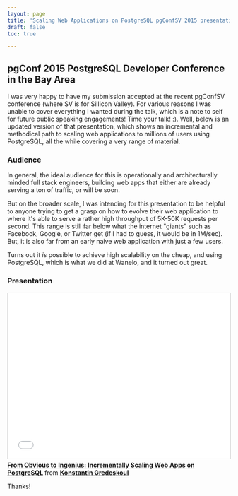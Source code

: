```yaml
---
layout: page
title: 'Scaling Web Applications on PostgreSQL pgConfSV 2015 presentation'
draft: false
toc: true

---
```


## pgConf 2015 PostgreSQL Developer Conference in the Bay Area

I was very happy to have my submission accepted at the recent pgConfSV conference (where SV is for Sillicon Valley). For various reasons I was unable to cover everything I wanted during the talk, which is a note to self for future public speaking engagements! Time your talk! :). Well, below is an updated version of that presentation, which shows an incremental and methodical path to scaling web applications to millions of users using PostgreSQL, all the while covering a very range of material.  

### Audience

In general, the ideal audience for this is operationally and architecturally minded full stack engineers, building web apps that either are already serving a ton of traffic, or will be soon.

But on the broader scale, I was intending for this presentation to be helpful to anyone trying to get a grasp on how to evolve their web application to where it's able to serve a rather high throughput of 5K-50K requests per second. This range is still far below what the internet "giants" such as Facebook, Google, or Twitter get (if I had to guess, it would be in 1M/sec). But, it is also far from an early naive web application with just a few users.  

Turns out it *is* possible to achieve high scalability on the cheap, and using PostgreSQL, which is what we did at Wanelo, and it turned out great.

### Presentation

<iframe src="//www.slideshare.net/slideshow/embed_code/key/yXKNCNdj1GNfE6" width="595" height="375" frameborder="0" marginwidth="0" marginheight="0" scrolling="no" style="border:1px solid #CCC; border-width:1px; margin-bottom:5px; max-width: 100%;" allowfullscreen> </iframe> <div style="margin-bottom:5px"> <strong><a href="//www.slideshare.net/kigster/from-obvious-to-ingenius-incrementally-scaling-web-apps-on-postgresql" title="From Obvious to Ingenius: Incrementally Scaling Web Apps on PostgreSQL" target="_blank">From Obvious to Ingenius: Incrementally Scaling Web Apps on PostgreSQL</a> </strong> from <strong><a href="//www.slideshare.net/kigster" target="_blank">Konstantin Gredeskoul</a></strong> </div>

Thanks!
